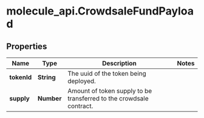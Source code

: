 # molecule_api.CrowdsaleFundPayload

## Properties
Name | Type | Description | Notes
------------ | ------------- | ------------- | -------------
**tokenId** | **String** | The uuid of the token being deployed. | 
**supply** | **Number** | Amount of token supply to be transferred to the crowdsale contract. | 


